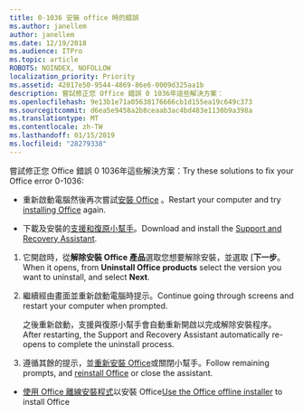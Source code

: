 ```yaml
---
title: 0-1036 安裝 office 時的錯誤
ms.author: janellem
author: janellem
ms.date: 12/19/2018
ms.audience: ITPro
ms.topic: article
ROBOTS: NOINDEX, NOFOLLOW
localization_priority: Priority
ms.assetid: 42017e50-9544-4869-86e6-0009d325aa1b
description: 嘗試修正您 Office 錯誤 0 1036年這些解決方案：
ms.openlocfilehash: 9e13b1e71a05638176666cb1d155ea19c649c373
ms.sourcegitcommit: d6ea5e9458a2b8ceaab3ac4bd483e1130b9a398a
ms.translationtype: MT
ms.contentlocale: zh-TW
ms.lasthandoff: 01/15/2019
ms.locfileid: "28279338"
---
```

<span data-ttu-id="38719-103">嘗試修正您 Office 錯誤 0 1036年這些解決方案：</span><span class="sxs-lookup"><span data-stu-id="38719-103">Try these solutions to fix your Office error 0-1036:</span></span>
  
- <span data-ttu-id="38719-104">重新啟動電腦然後再次嘗試[安裝 Office](https://portal.office.com/OLS/MySoftware.aspx) 。</span><span class="sxs-lookup"><span data-stu-id="38719-104">Restart your computer and try [installing Office](https://portal.office.com/OLS/MySoftware.aspx) again.</span></span> 
    
- <span data-ttu-id="38719-105">下載及安裝的[支援和復原小幫手](https://aka.ms/SARA-OfficeUninstall-Alchemy)。</span><span class="sxs-lookup"><span data-stu-id="38719-105">Download and install the [Support and Recovery Assistant](https://aka.ms/SARA-OfficeUninstall-Alchemy).</span></span>
    
1. <span data-ttu-id="38719-106">它開啟時，從**解除安裝 Office 產品**選取您想要解除安裝，並選取 [**下一步**。</span><span class="sxs-lookup"><span data-stu-id="38719-106">When it opens, from **Uninstall Office products** select the version you want to uninstall, and select **Next**.</span></span> 
    
2. <span data-ttu-id="38719-107">繼續經由畫面並重新啟動電腦時提示。</span><span class="sxs-lookup"><span data-stu-id="38719-107">Continue going through screens and restart your computer when prompted.</span></span>
    
    <span data-ttu-id="38719-108">之後重新啟動，支援與復原小幫手會自動重新開啟以完成解除安裝程序。</span><span class="sxs-lookup"><span data-stu-id="38719-108">After restarting, the Support and Recovery Assistant automatically re-opens to complete the uninstall process.</span></span>
    
3. <span data-ttu-id="38719-109">遵循其餘的提示，並[重新安裝 Office](https://portal.office.com/OLS/MySoftware.aspx)或關閉小幫手。</span><span class="sxs-lookup"><span data-stu-id="38719-109">Follow remaining prompts, and [reinstall Office](https://portal.office.com/OLS/MySoftware.aspx) or close the assistant.</span></span> 
    
- <span data-ttu-id="38719-110">[使用 Office 離線安裝程式](https://support.office.com/article/f0a85fe7-118f-41cb-a791-d59cef96ad1c?wt.mc_id=Alchemy_ClientDIA.aspx)以安裝 Office</span><span class="sxs-lookup"><span data-stu-id="38719-110">[Use the Office offline installer](https://support.office.com/article/f0a85fe7-118f-41cb-a791-d59cef96ad1c?wt.mc_id=Alchemy_ClientDIA.aspx) to install Office</span></span> 
    

